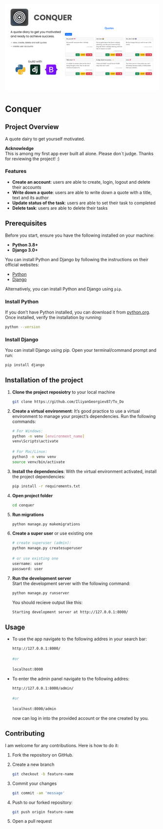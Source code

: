 ![Banner](banner.png)
# Conquer

## Project Overview
A quote dairy to get yourself motivated.

**Acknowledge**  
This is among my first app ever built all alone. Please don`t judge. Thanks for reviewing the project! :)

### Features
 - **Create an account**: users are able to create, login, logout and delete their accounts
 - **Write down a quote**: users are able to write down a quote with a title, text and its author
 - **Update status of the task**: users are able to set their task to completed
 - **Delete task**: users are able to delete their tasks

## Prerequisites
Before you start, ensure you have the following installed on your machine:

- **Python 3.8+**
- **Django 3.0+**

You can install Python and Django by following the instructions on their official websites:
- [Python](https://www.python.org/downloads/)
- [Django](https://www.djangoproject.com/)

Alternatively, you can install Python and Django using `pip`.

### Install Python
If you don’t have Python installed, you can download it from [python.org](https://www.python.org/downloads/). Once installed, verify the installation by running:

```bash
python --version
```

### Install Django

You can install Django using pip. Open your terminal/command prompt and run:

```bash
pip install django
```

## Installation of the project
1. **Clone the project reposiotry** to your local machine  
  
    ```bash
    git clone https://github.com/IliyanGeorgiev87/To_Do
    ```
2. **Create a virtual environment**: It’s good practice to use a virtual environment to manage your project’s dependencies. Run the following commands:
  
    ```bash
    # For Windows:
    python -m venv [environment_name]
    venv\Scripts\activate

    # For Mac/Linux:
    python3 -m venv venv
    source venv/bin/activate
    ```
3. **Install the dependencies**: With the virtual environment activated, install the project dependencies:
    ```bash
    pip install -r requirements.txt
    ```
4. **Open project folder**

    ```bash
    cd conquer
    ```
5. **Run migrations**
    ```bash
    python manage.py makemigrations
    ```
6. **Create a super user** or use existing one
    ```bash
    # create superuser (admin):
    python manage.py createsuperuser

    # or use existing one
    username: user
    password: user
    ```
8. **Run the development server**  
Start the development server with the following command:
  
    ```bash
    python manage.py runserver
    ```
      
    You should recieve output like this:
    ```bash
    Starting development server at http://127.0.0.1:8000/
    ```
## Usage
  - To use the app navigate to the following addres in your search bar:
    
    ```bash
    http://127.0.0.1:8000/

    #or

    localhost:8000
    ```
  - To enter the admin panel navigate to the following addres:
    
    ```bash
    http://127.0.0.1:8000/admin/

    #or

    localhost:8000/admin
    ```
    now can log in into the provided account or the one created by you.

## Contributing
I am welcome for any contributions. Here is how to do it:  
  
1. Fork the repository on GitHub.
2. Create a new branch
    ```bash
    git checkout -b feature-name
    ```
3. Commit your changes
    ```bash
    git commit -am 'message'
    ```
4. Push to our forked repository:
    
    ```bash
    git push origin feature-name
    ```
5. Open a pull request
